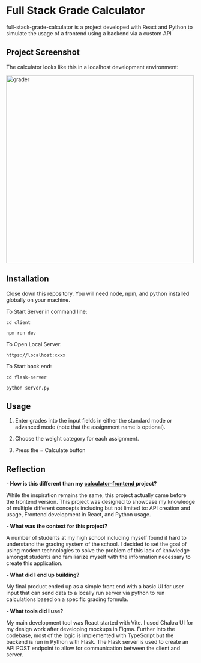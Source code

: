  # Full Stack Grade Calculator

full-stack-grade-calculator is a project developed with React and Python to simulate the usage of a frontend using a backend via a custom API

## Project Screenshot

The calculator looks like this in a localhost development environment:

<img src="https://github.com/danctila/full-stack-grade-calculator/assets/134968796/80418ce6-6ddb-4482-b56a-4015dd1078c1" alt="grader" width="500"/>

## Installation

Close down this repository. You will need node, npm, and python installed globally on your machine.

To Start Server in command line:

``cd client
``

``npm run dev
``

To Open Local Server:

``https://localhost:xxxx``

To Start back end:

``cd flask-server
``

``python server.py``

## Usage
1. Enter grades into the input fields in either the standard mode or advanced mode (note that the assignment name is optional).

2. Choose the weight category for each assignment.

3. Press the = Calculate button

## Reflection

**- How is this different than my [calculator-frontend ](https://github.com/danctila/calculator-frontend "calculator-frontend ")project?**

While the inspiration remains the same, this project actually came before the frontend version. This project was designed to showcase my knowledge of multiple different concepts including but not limited to: API creation and usage, Frontend development in React, and Python usage.

**- What was the context for this project?**

A number of students at my high school including myself found it hard to understand the grading system of the school. I decided to set the goal of using modern technologies to solve the problem of this lack of knowledge amongst students and familiarize myself with the information necessary to create this application.

**- What did I end up building?**

My final product ended up as a simple front end with a basic UI for user input that can send data to a locally run server via python to run calculations based on a specific grading formula.

**- What tools did I use?**

My main development tool was React started with Vite. I used Chakra UI for my design work after developing mockups in Figma. Further into the codebase, most of the logic is implemented with TypeScript but the backend is run in Python with Flask. The Flask server is used to create an API POST endpoint to allow for communication between the client and server.

